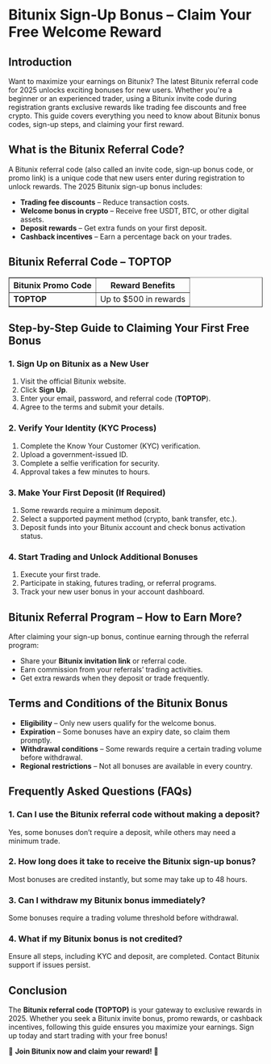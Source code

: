 <h1>Bitunix Sign-Up Bonus – Claim Your Free Welcome Reward</h1>
<h2>Introduction</h2>
<p>Want to maximize your earnings on Bitunix? The latest Bitunix referral code for 2025 unlocks exciting bonuses for new users. Whether you're a beginner or an experienced trader, using a Bitunix invite code during registration grants exclusive rewards like trading fee discounts and free crypto. This guide covers everything you need to know about Bitunix bonus codes, sign-up steps, and claiming your first reward.</p>

<h2>What is the Bitunix Referral Code?</h2>
<p>A Bitunix referral code (also called an invite code, sign-up bonus code, or promo link) is a unique code that new users enter during registration to unlock rewards. The 2025 Bitunix sign-up bonus includes:</p>
<ul>
    <li><strong>Trading fee discounts</strong> – Reduce transaction costs.</li>
    <li><strong>Welcome bonus in crypto</strong> – Receive free USDT, BTC, or other digital assets.</li>
    <li><strong>Deposit rewards</strong> – Get extra funds on your first deposit.</li>
    <li><strong>Cashback incentives</strong> – Earn a percentage back on your trades.</li>
</ul>

<h2>Bitunix Referral Code – TOPTOP</h2>
<table border="1">
    <tr>
        <th>Bitunix Promo Code</th>
        <th>Reward Benefits</th>
    </tr>
    <tr>
        <td><strong>TOPTOP</strong></td>
        <td>Up to $500 in rewards</td>
    </tr>
</table>

<h2>Step-by-Step Guide to Claiming Your First Free Bonus</h2>

<h3>1. Sign Up on Bitunix as a New User</h3>
<ol>
    <li>Visit the official Bitunix website.</li>
    <li>Click <strong>Sign Up</strong>.</li>
    <li>Enter your email, password, and referral code (<strong>TOPTOP</strong>).</li>
    <li>Agree to the terms and submit your details.</li>
</ol>

<h3>2. Verify Your Identity (KYC Process)</h3>
<ol>
    <li>Complete the Know Your Customer (KYC) verification.</li>
    <li>Upload a government-issued ID.</li>
    <li>Complete a selfie verification for security.</li>
    <li>Approval takes a few minutes to hours.</li>
</ol>

<h3>3. Make Your First Deposit (If Required)</h3>
<ol>
    <li>Some rewards require a minimum deposit.</li>
    <li>Select a supported payment method (crypto, bank transfer, etc.).</li>
    <li>Deposit funds into your Bitunix account and check bonus activation status.</li>
</ol>

<h3>4. Start Trading and Unlock Additional Bonuses</h3>
<ol>
    <li>Execute your first trade.</li>
    <li>Participate in staking, futures trading, or referral programs.</li>
    <li>Track your new user bonus in your account dashboard.</li>
</ol>

<h2>Bitunix Referral Program – How to Earn More?</h2>
<p>After claiming your sign-up bonus, continue earning through the referral program:</p>
<ul>
    <li>Share your <strong>Bitunix invitation link</strong> or referral code.</li>
    <li>Earn commission from your referrals’ trading activities.</li>
    <li>Get extra rewards when they deposit or trade frequently.</li>
</ul>

<h2>Terms and Conditions of the Bitunix Bonus</h2>
<ul>
    <li><strong>Eligibility</strong> – Only new users qualify for the welcome bonus.</li>
    <li><strong>Expiration</strong> – Some bonuses have an expiry date, so claim them promptly.</li>
    <li><strong>Withdrawal conditions</strong> – Some rewards require a certain trading volume before withdrawal.</li>
    <li><strong>Regional restrictions</strong> – Not all bonuses are available in every country.</li>
</ul>

<h2>Frequently Asked Questions (FAQs)</h2>

<h3>1. Can I use the Bitunix referral code without making a deposit?</h3>
<p>Yes, some bonuses don’t require a deposit, while others may need a minimum trade.</p>

<h3>2. How long does it take to receive the Bitunix sign-up bonus?</h3>
<p>Most bonuses are credited instantly, but some may take up to 48 hours.</p>

<h3>3. Can I withdraw my Bitunix bonus immediately?</h3>
<p>Some bonuses require a trading volume threshold before withdrawal.</p>

<h3>4. What if my Bitunix bonus is not credited?</h3>
<p>Ensure all steps, including KYC and deposit, are completed. Contact Bitunix support if issues persist.</p>

<h2>Conclusion</h2>
<p>The <strong>Bitunix referral code (TOPTOP)</strong> is your gateway to exclusive rewards in 2025. Whether you seek a Bitunix invite bonus, promo rewards, or cashback incentives, following this guide ensures you maximize your earnings. Sign up today and start trading with your free bonus!</p>

<p>🔹 <strong>Join Bitunix now and claim your reward! 🚀</strong></p>
